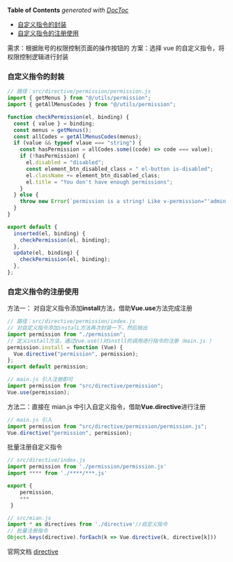 <!-- START doctoc generated TOC please keep comment here to allow auto update -->
<!-- DON'T EDIT THIS SECTION, INSTEAD RE-RUN doctoc TO UPDATE -->
**Table of Contents**  *generated with [DocToc](https://github.com/thlorenz/doctoc)*

- [自定义指令的封装](#%E8%87%AA%E5%AE%9A%E4%B9%89%E6%8C%87%E4%BB%A4%E7%9A%84%E5%B0%81%E8%A3%85)
- [自定义指令的注册使用](#%E8%87%AA%E5%AE%9A%E4%B9%89%E6%8C%87%E4%BB%A4%E7%9A%84%E6%B3%A8%E5%86%8C%E4%BD%BF%E7%94%A8)

<!-- END doctoc generated TOC please keep comment here to allow auto update -->

需求：根据账号的权限控制页面的操作按钮的
方案：选择 vue 的自定义指令，将权限控制逻辑进行封装

### 自定义指令的封装

```javascript
// 路径：src/directive/permission/permission.js
import { getMenus } from "@/utils/permission";
import { getAllMenusCodes } from "@/utils/permission";

function checkPermission(el, binding) {
  const { value } = binding;
  const menus = getMenus();
  const allCodes = getAllMenusCodes(menus);
  if (value && typeof vlaue === "string") {
    const hasPermission = allCodes.some((code) => code === value);
    if (!hasPermission) {
      el.disabled = "disabled";
      const element_btn_disabled_class = " el-button is-disabled";
      el.className += element_btn_disabled_class;
      el.title = "You don't have enough permissions";
    }
  } else {
    throw new Error(`permission is a string! Like v-permission="'admin'"`);
  }
}

export default {
  inserted(el, binding) {
    checkPermission(el, binding);
  },
  update(el, binding) {
    checkPermission(el, binding);
  },
};
```

### 自定义指令的注册使用

方法一： 对自定义指令添加**install**方法，借助**Vue.use**方法完成注册

```javascript
// 路径：src/directive/permission/index.js
// 对自定义指令添加instalL方法再次封装一下，然后抛出
import permission from "./permission";
// 定义install方法，通过Vue.use()对instll的调用进行指令的注册（main.js ）
permission.install = function (Vue) {
  Vue.directive("permission", permission);
};
export default permission;
```

```javascript
// main.js 引入注册即可
import permission from "src/directive/permission";
Vue.use(permission);
```

方法二：直接在 mian.js 中引入自定义指令，借助**Vue.directive**进行注册

```javascript
// main.js 引入
import permission from "src/directive/permission/permission.js";
Vue.directive("permission", permission);
```

批量注册自定义指令

```javascript
// src/directive/index.js
import permission from './permission/permission.js'
import **** from './****/***.js'

export {
	permission,
	***
 }

// src/mian.js
import * as directives from './directive'//自定义指令
// 批量注册指令
Object.keys(directive).forEach(k => Vue.directive(k, directive[k]))
```

官网文档 [directive](https://cn.vuejs.org/v2/guide/custom-directive.html#%E7%AE%80%E4%BB%8B)
